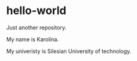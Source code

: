 # hello-world

Just another repository.


My name is Karolina.


My univeristy is Silesian University of technology.
